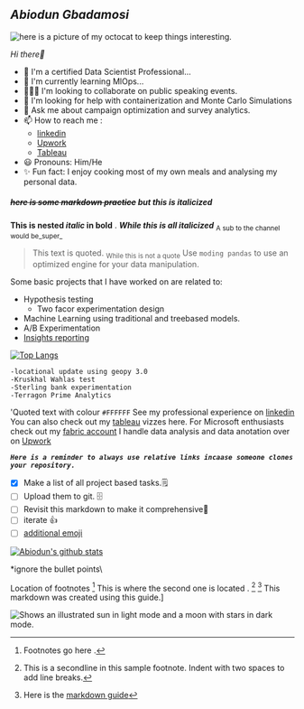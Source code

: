  ## **_Abiodun Gbadamosi_**
<!-- change image using octocat and drag here-->
![here is a picture of my octocat to keep things interesting.](https://github.com/AOGbadamosi2018/Abiodun-Gbadamosi/assets/40220355/bd604c4a-f768-4db2-9619-b137e5c56824)

*Hi there👋*

* 🥇 I'm a certified Data Scientist Professional...
* 🌱 I'm currently learning MlOps...
* 🧑‍🤝‍🧑 I'm looking to collaborate on public speaking events.
* 🤔 I'm looking for help with containerization and Monte Carlo Simulations 
* 💭 Ask me about campaign optimization and survey analytics.
* 📫 How to reach me :
  * [linkedin](https://www.linkedin.com/in/abiodungbadamosi/)
  * [Upwork](https://www.upwork.com/freelancers/~0196df2bb7533b8bdd?viewMode=1)
  * [Tableau](https://public.tableau.com/app/profile/abiodun.gbadamosi)
* 😃 Pronouns: Him/He
* ✨ Fun fact: I enjoy cooking most of my own meals and analysing my personal data.




##### ~~here is some markdown practice~~ _but this is italicized_
**This is nested _italic_ in bold** . ***While this is all italicized***
<sub>A sub to the channel would be_super_</sup>
>This text is quoted.
><sub>While this is not a quote</sub>
Use `moding pandas` to use an optimized engine for your data manipulation. 

Some basic projects that I have worked on are related to: 
- Hypothesis testing
    - Two facor experimentation design
- Machine Learning using traditional and treebased models. 
- A/B Experimentation
- [Insights reporting](https://terragongroup.com/detty-december-preparing-your-brand-for-2022s-peak-holiday/#:~:text=an%20electioneering%202023.-,Download,-Report)

[![Top Langs](https://github-readme-stats.vercel.app/api/top-langs/?username=AOGbadamosi2018)](https://github.com/anuraghazra/github-readme-stats)
  
```
-locational update using geopy 3.0
-Kruskhal Wahlas test
-Sterling bank experimentation
-Terragon Prime Analytics 
```

'Quoted text with colour `#FFFFFF`
See my professional experience on [linkedin](https://www.linkedin.com/in/abiodungbadamosi/)
You can also check out my [tableau](https://public.tableau.com/app/profile/abiodun.gbadamosi) vizzes here.
For Microsoft enthusiasts check out my [fabric account]()
I handle data analysis and data anotation over on [Upwork](https://www.upwork.com/freelancers/~0196df2bb7533b8bdd?viewMode=1)


***`Here is a reminder to always use relative links incaase someone clones your repository.`***

- [x] Make a list of all project based tasks.🗒️
- [ ] Upload them to git. 🗄️
- [ ] Revisit this markdown to make it comprehensive:tada:
- [ ] iterate :+1:
- [ ] [additional emoji](https://github.com/ikatyang/emoji-cheat-sheet/blob/master/README.md)

[![Abiodun's github stats](https://github-readme-stats.vercel.app/api?username=AOGbadamosi2018&count_private=true&show_icons=true&theme=radical&hide_rank=false)](https://github.com/anuraghazra/github-readme-stats)

<!-- Hide this from my rendered markdown, if you wrote articles you would be able to show them using this 

<a target="_blank" href="https://github-readme-medium-recent-article.vercel.app/medium/@khuyentran1476/0"><img src="https://github-readme-medium-recent-article.vercel.app/medium/@khuyentran1476/0" alt="Recent Article 0">

but you don't and it's okay ... or not -->

\*ignore the bullet points\

Location of footnotes [^1]
This is where the second one is located . [^2] [^3] This markdown was created using this guide.] 

[^1]: Footnotes go here . 
[^2]: This is a secondline in this sample footnote.
  Indent with two spaces to add line breaks.
[^3]: Here is the [markdown guide](https://docs.github.com/en/get-started/writing-on-github/getting-started-with-writing-and-formatting-on-github/basic-writing-and-formatting-syntax#uploading-assets)

<picture>
  <source media="(prefers-color-scheme: dark)" srcset="https://user-images.githubusercontent.com/25423296/163456776-7f95b81a-f1ed-45f7-b7ab-8fa810d529fa.png">
  <source media="(prefers-color-scheme: light)" srcset="https://user-images.githubusercontent.com/25423296/163456779-a8556205-d0a5-45e2-ac17-42d089e3c3f8.png">
  <img alt="Shows an illustrated sun in light mode and a moon with stars in dark mode." src="https://user-images.githubusercontent.com/25423296/163456779-a8556205-d0a5-45e2-ac17-42d089e3c3f8.png">
</picture>




